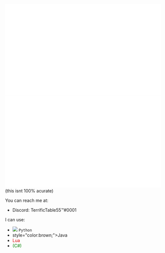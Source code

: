 ![](https://github.com/TerrificTable/github-stats/blob/master/generated/overview.svg)
![](https://github.com/TerrificTable/github-stats/blob/master/generated/languages.svg)
(this isnt 100% acurate)

You can reach me at:
  - Discord: TerrificTable55™#0001

I can use:
  - ![ ](https://via.placeholder.com/15/1589F0/000000?text=+) `Python`
  - style="color:brown;">Java</span>
  - <font color="dark-blue"> Lua </font>
  - <font color="green"> (C#) </font>
